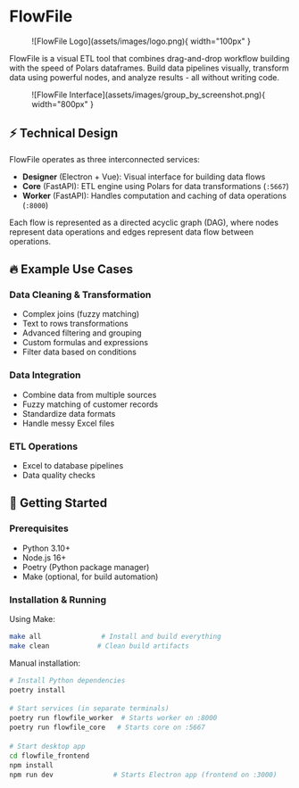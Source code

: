 # FlowFile

<figure markdown>
  ![FlowFile Logo](assets/images/logo.png){ width="100px" }
</figure>

FlowFile is a visual ETL tool that combines drag-and-drop workflow building with the speed of Polars dataframes. Build data pipelines visually, transform data using powerful nodes, and analyze results - all without writing code.

<figure markdown>
  ![FlowFile Interface](assets/images/group_by_screenshot.png){ width="800px" }
</figure>

## ⚡ Technical Design

FlowFile operates as three interconnected services:

- **Designer** (Electron + Vue): Visual interface for building data flows
- **Core** (FastAPI): ETL engine using Polars for data transformations (`:5667`)
- **Worker** (FastAPI): Handles computation and caching of data operations (`:8000`)

Each flow is represented as a directed acyclic graph (DAG), where nodes represent data operations and edges represent data flow between operations.

## 🔥 Example Use Cases

### Data Cleaning & Transformation
- Complex joins (fuzzy matching)
- Text to rows transformations
- Advanced filtering and grouping
- Custom formulas and expressions
- Filter data based on conditions

### Data Integration
- Combine data from multiple sources
- Fuzzy matching of customer records
- Standardize data formats
- Handle messy Excel files

### ETL Operations
- Excel to database pipelines
- Data quality checks

## 🚀 Getting Started

### Prerequisites
- Python 3.10+
- Node.js 16+
- Poetry (Python package manager)
- Make (optional, for build automation)

### Installation & Running

Using Make:
```bash
make all               # Install and build everything
make clean            # Clean build artifacts
```

Manual installation:
```bash
# Install Python dependencies
poetry install

# Start services (in separate terminals)
poetry run flowfile_worker  # Starts worker on :8000
poetry run flowfile_core   # Starts core on :5667

# Start desktop app
cd flowfile_frontend
npm install
npm run dev               # Starts Electron app (frontend on :3000)
```